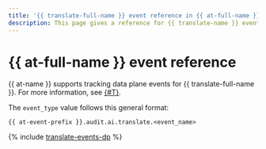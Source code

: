 ```yaml
---
title: '{{ translate-full-name }} event reference in {{ at-full-name }}'
description: This page gives a reference for {{ translate-name }} events tracked in {{ at-name }}.
---
```


# {{ at-full-name }} event reference

{{ at-name }} supports tracking data plane events for {{ translate-full-name }}. For more information, see [{#T}](../audit-trails/concepts/format.md).

The `event_type` value follows this general format:

```text
{{ at-event-prefix }}.audit.ai.translate.<event_name>
```

{% include [translate-events-dp](../_includes/audit-trails/events/translate-events-dp.md) %}